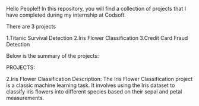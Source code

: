 Hello People!! In this repository, you will find a collection of projects that I have completed during my internship at Codsoft.

There are 3 projects 

1.Titanic Survival Detection 
2.Iris Flower Classification 
3.Credit Card Fraud Detection

Below is the summary of the projects:

PROJECTS:

2.Iris Flower Classification Description: The Iris Flower Classification project is a classic machine learning task. It involves using the Iris dataset to classify iris flowers into different species based on their sepal and petal measurements.
